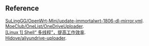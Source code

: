 ## Reference
[SuLingGG/OpenWrt-Mini/update-immortalwrt-1806-dl-mirror.yml](https://github.com/SuLingGG/OpenWrt-Mini/blob/381524b297bc346c3afbf779eef8601ffe6c469f/.github/workflows/update-immortalwrt-1806-dl-mirror.yml).<br/>
[MoeClub/OneList/OneDriveUploader](https://github.com/MoeClub/OneList/tree/206b44d9a129d383211806f02a600a96893e2445/OneDriveUploader).<br/>
[\[Linux 1\] Shell“ 多线程”，提高工作效率](https://zhuanlan.zhihu.com/p/68574239).<br/>
[Hidove/aliyundrive-uploader](https://github.com/Hidove/aliyundrive-uploader/tree/621da681bcf3aeafb86fab1c98a1d71d94f5b758).
